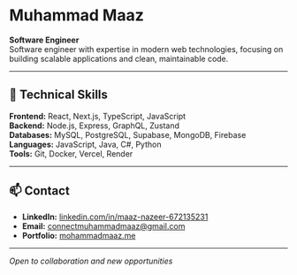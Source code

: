 # Muhammad Maaz

**Software Engineer**  
Software engineer with expertise in modern web technologies, focusing on building scalable applications and clean, maintainable code.

---

## 🔧 Technical Skills

**Frontend:** React, Next.js, TypeScript, JavaScript  
**Backend:** Node.js, Express, GraphQL, Zustand  
**Databases:** MySQL, PostgreSQL, Supabase, MongoDB, Firebase  
**Languages:** JavaScript, Java, C#, Python  
**Tools:** Git, Docker, Vercel, Render  

---

## 📫 Contact

- **LinkedIn:** [linkedin.com/in/maaz-nazeer-672135231](https://www.linkedin.com/in/maaz-nazeer-672135231/)
- **Email:** connectmuhammadmaaz@gmail.com
- **Portfolio:** [mohammadmaaz.me](https://mohammadmaaz.me/)

---

*Open to collaboration and new opportunities*
